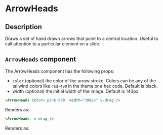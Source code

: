 # ArrowHeads

## Description

Draws a set of hand drawn arrows that point to a central location. Useful to call attention to a particular element on a slide.

## `ArrowHeads` component

The ArrowHeads component has the following props:

- `color` (optional) the color of the arrow stroke. Colors can be any of the tailwind colors like `red-400` in the theme or a hex code. Default is black.
- width (optional) the initial width of the image. Default is 140px

```md
<ArrowHeads color='pink-500' width="300px" v-drag />
```

Renders as:

<ArrowHeads color='pink-500' width="300px"/>

```md
<ArrowHeads  v-drag />
```

Renders as:

<ArrowHeads />

